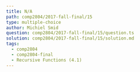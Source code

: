 ```yaml
---
title: N/A
path: comp2804/2017-fall-final/15
type: multiple-choice
author: Michiel Smid
question: comp2804/2017-fall-final/15/question.ts
solution: comp2804/2017-fall-final/15/solution.md
tags:
  - comp2804
  - comp2804-final
  - Recursive Functions (4.1)
---
```

